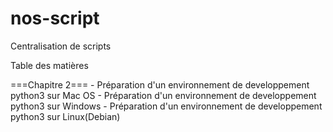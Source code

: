 # nos-script

Centralisation de scripts

Table des matières


===Chapitre 2===
    - Préparation d'un environnement de developpement python3 sur Mac OS
    - Préparation d'un environnement de developpement python3 sur Windows
    - Préparation d'un environnement de developpement python3 sur Linux(Debian)



